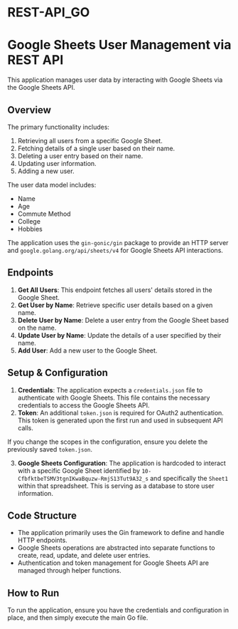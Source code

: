 # REST-API_GO

# Google Sheets User Management via REST API

This application manages user data by interacting with Google Sheets via the Google Sheets API.

## Overview

The primary functionality includes:
1. Retrieving all users from a specific Google Sheet.
2. Fetching details of a single user based on their name.
3. Deleting a user entry based on their name.
4. Updating user information.
5. Adding a new user.

The user data model includes:
- Name
- Age
- Commute Method
- College
- Hobbies

The application uses the `gin-gonic/gin` package to provide an HTTP server and `google.golang.org/api/sheets/v4` for Google Sheets API interactions.

## Endpoints

1. **Get All Users**: This endpoint fetches all users' details stored in the Google Sheet.
2. **Get User by Name**: Retrieve specific user details based on a given name.
3. **Delete User by Name**: Delete a user entry from the Google Sheet based on the name.
4. **Update User by Name**: Update the details of a user specified by their name.
5. **Add User**: Add a new user to the Google Sheet.

## Setup & Configuration

1. **Credentials**: The application expects a `credentials.json` file to authenticate with Google Sheets. This file contains the necessary credentials to access the Google Sheets API.
2. **Token**: An additional `token.json` is required for OAuth2 authentication. This token is generated upon the first run and used in subsequent API calls.

If you change the scopes in the configuration, ensure you delete the previously saved `token.json`.

3. **Google Sheets Configuration**: The application is hardcoded to interact with a specific Google Sheet identified by `10-CfbfktbeTSMV3tgnIKwaBquzw-RmjS13Tut9A32_s` and specifically the `Sheet1` within that spreadsheet. This is serving as a database to store user information. 

## Code Structure

- The application primarily uses the Gin framework to define and handle HTTP endpoints.
- Google Sheets operations are abstracted into separate functions to create, read, update, and delete user entries.
- Authentication and token management for Google Sheets API are managed through helper functions.

## How to Run

To run the application, ensure you have the credentials and configuration in place, and then simply execute the main Go file.


